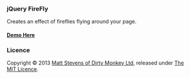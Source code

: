 ### jQuery FireFly
Creates an effect of fireflies flying around your page.

#### [Demo Here](http://www.dirtymonkey.co.uk/firefly/)


### Licence
Copyright © 2013 [Matt Stevens of Dirty Monkey Ltd](http://www.dirtymonkey.co.uk), released under [The MIT Licence](http://mattstevens.mit-license.org/).
